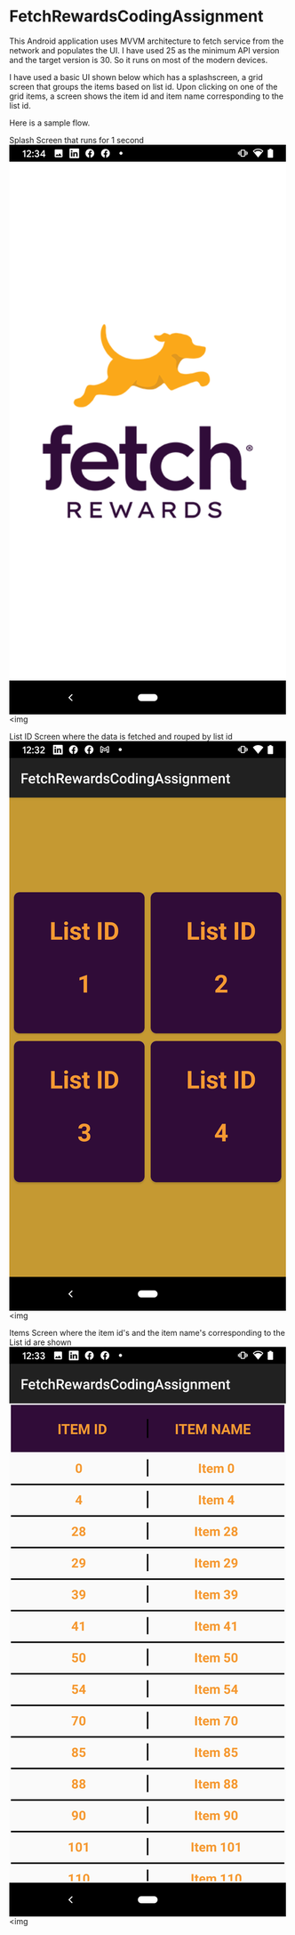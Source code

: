 # FetchRewardsCodingAssignment
 
 This Android application uses MVVM architecture to fetch service from the network and populates the UI. I have used 25 as the minimum API version and the        target version is 30. So it runs on most of the modern devices.
 
 I have used a basic UI shown below which has a splashscreen, a grid screen that groups the items based on list id. Upon clicking on one of the grid items,
 a screen shows the item id and item name corresponding to the list id.
 
 Here is a sample flow.
 
 Splash Screen that runs for 1 second
 <img src="https://github.com/avinashpatnaik/FetchRewardsCodingAssignment/blob/main/splash_screen.png"  align="middle"/> <img 
 
 List ID Screen where the data is fetched and rouped by list id
 <img src="https://github.com/avinashpatnaik/FetchRewardsCodingAssignment/blob/main/list_screen.png"  align="middle"/> <img 
  
 Items Screen where the item id's and the item name's corresponding to the List id are shown
 <img src="https://github.com/avinashpatnaik/FetchRewardsCodingAssignment/blob/main/items_screen.png"  align="middle"/> <img 


 

